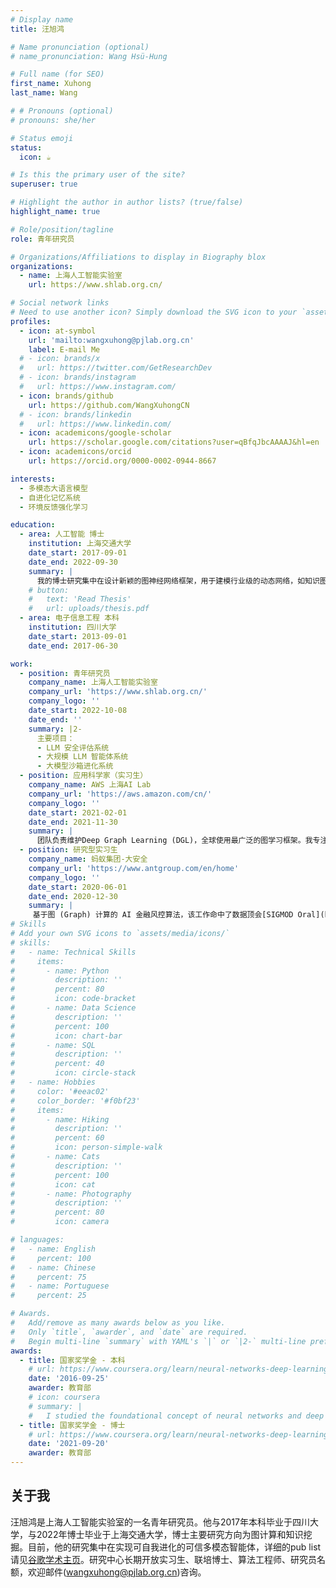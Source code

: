 ```yaml
---
# Display name
title: 汪旭鸿

# Name pronunciation (optional)
# name_pronunciation: Wang Hsü-Hung 

# Full name (for SEO)
first_name: Xuhong
last_name: Wang

# # Pronouns (optional)
# pronouns: she/her

# Status emoji
status:
  icon: ☕️

# Is this the primary user of the site?
superuser: true

# Highlight the author in author lists? (true/false)
highlight_name: true

# Role/position/tagline
role: 青年研究员

# Organizations/Affiliations to display in Biography blox
organizations:
  - name: 上海人工智能实验室
    url: https://www.shlab.org.cn/

# Social network links
# Need to use another icon? Simply download the SVG icon to your `assets/media/icons/` folder.
profiles:
  - icon: at-symbol
    url: 'mailto:wangxuhong@pjlab.org.cn'
    label: E-mail Me
  # - icon: brands/x
  #   url: https://twitter.com/GetResearchDev
  # - icon: brands/instagram
  #   url: https://www.instagram.com/
  - icon: brands/github
    url: https://github.com/WangXuhongCN
  # - icon: brands/linkedin
  #   url: https://www.linkedin.com/
  - icon: academicons/google-scholar
    url: https://scholar.google.com/citations?user=qBfqJbcAAAAJ&hl=en
  - icon: academicons/orcid
    url: https://orcid.org/0000-0002-0944-8667

interests:
  - 多模态大语言模型
  - 自进化记忆系统
  - 环境反馈强化学习

education:
  - area: 人工智能 博士
    institution: 上海交通大学
    date_start: 2017-09-01
    date_end: 2022-09-30
    summary: |
      我的博士研究集中在设计新颖的图神经网络框架，用于建模行业级的动态网络，如知识图谱、社交网络和金融网络。论文题目为*基于图深度学习的异常检测及动态关系建模*。
    # button:
    #   text: 'Read Thesis'
    #   url: uploads/thesis.pdf
  - area: 电子信息工程 本科
    institution: 四川大学
    date_start: 2013-09-01
    date_end: 2017-06-30

work:
  - position: 青年研究员
    company_name: 上海人工智能实验室
    company_url: 'https://www.shlab.org.cn/'
    company_logo: ''
    date_start: 2022-10-08
    date_end: ''
    summary: |2-
      主要项目：
      - LLM 安全评估系统
      - 大规模 LLM 智能体系统
      - 大模型沙箱进化系统
  - position: 应用科学家（实习生）
    company_name: AWS 上海AI Lab
    company_url: 'https://aws.amazon.com/cn/'
    company_logo: ''
    date_start: 2021-02-01
    date_end: 2021-11-30
    summary: |
      团队负责维护Deep Graph Learning (DGL)，全球使用最广泛的图学习框架。我专注于改进动态图神经网络算法的模型。
  - position: 研究型实习生
    company_name: 蚂蚁集团-大安全
    company_url: 'https://www.antgroup.com/en/home'
    company_logo: ''
    date_start: 2020-06-01
    date_end: 2020-12-30
    summary: |
     基于图 (Graph) 计算的 AI 金融风控算法，该工作命中了数据顶会[SIGMOD Oral](https://dl.acm.org/doi/abs/10.1145/3448016.3457564)。
# Skills
# Add your own SVG icons to `assets/media/icons/`
# skills:
#   - name: Technical Skills
#     items:
#       - name: Python
#         description: ''
#         percent: 80
#         icon: code-bracket
#       - name: Data Science
#         description: ''
#         percent: 100
#         icon: chart-bar
#       - name: SQL
#         description: ''
#         percent: 40
#         icon: circle-stack
#   - name: Hobbies
#     color: '#eeac02'
#     color_border: '#f0bf23'
#     items:
#       - name: Hiking
#         description: ''
#         percent: 60
#         icon: person-simple-walk
#       - name: Cats
#         description: ''
#         percent: 100
#         icon: cat
#       - name: Photography
#         description: ''
#         percent: 80
#         icon: camera

# languages:
#   - name: English
#     percent: 100
#   - name: Chinese
#     percent: 75
#   - name: Portuguese
#     percent: 25

# Awards.
#   Add/remove as many awards below as you like.
#   Only `title`, `awarder`, and `date` are required.
#   Begin multi-line `summary` with YAML's `|` or `|2-` multi-line prefix and indent 2 spaces below.
awards:
  - title: 国家奖学金 - 本科
    # url: https://www.coursera.org/learn/neural-networks-deep-learning
    date: '2016-09-25'
    awarder: 教育部
    # icon: coursera
    # summary: |
    #   I studied the foundational concept of neural networks and deep learning. By the end, I was familiar with the significant technological trends driving the rise of deep learning; build, train, and apply fully connected deep neural networks; implement efficient (vectorized) neural networks; identify key parameters in a neural network’s architecture; and apply deep learning to your own applications.
  - title: 国家奖学金 - 博士
    # url: https://www.coursera.org/learn/neural-networks-deep-learning
    date: '2021-09-20'
    awarder: 教育部
---
```


## 关于我

汪旭鸿是上海人工智能实验室的一名青年研究员。他与2017年本科毕业于四川大学，与2022年博士毕业于上海交通大学，博士主要研究方向为图计算和知识挖掘。目前，他的研究集中在实现可自我进化的可信多模态智能体，详细的pub list请见[谷歌学术主页](https://scholar.google.com/citations?user=qBfqJbcAAAAJ&hl=en)。研究中心长期开放实习生、联培博士、算法工程师、研究员名额，欢迎邮件(wangxuhong@pjlab.org.cn)咨询。
